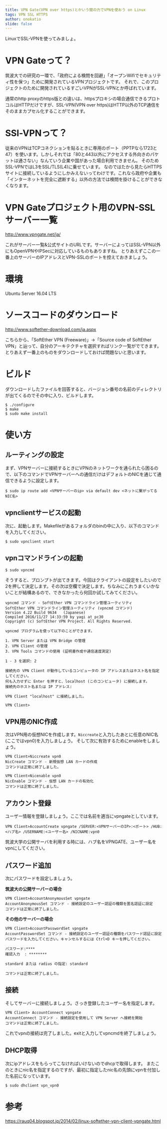 ```yaml
---
title: VPN Gate(VPN over https)とかいう闇の力でVPNを使おう on Linux
tags: VPN SSL HTTPS
author: onokatio
slide: false
---
```

LinuxでSSL-VPNを使ってみましょ。

# VPN Gateって？
筑波大での研究の一環で、「政府による検問を回避」「オープンWifiでセキュリティ性を保つ」ために開発されているVPNプロジェクトです。
それで、このプロジェクトのために開発されているすごいVPNがSSL-VPNとか呼ばれています。

通常のhttp proxyのhttps版との違いは、httpsプロキシの場合通信できるプロトコルはHTTPだけですが、SSL-VPN(VPN over https)はHTTP以外のTCP通信をそのままカプセル化することができます。

# SSl-VPNって？
従来のVPNはTCPコネクションを貼るときに専用のポート（PPTPなら1723と47）を使います。しかしそれでは「80と443以外にアクセスする外向きのパケットは通さない」なんていう企業や国があった場合利用できません。
そのためSSL-VPNではL3をSSL/TLS(L4)に乗せています。
なのではたから見たらHTTPSサイトに接続しているようにしかみえないってわけです。これなら政府や企業も「インターネットを完全に遮断する」以外の方法では検問を掛けることができなくなります。

# VPN Gateプロジェクト用のVPN-SSLサーバー一覧

http://www.vpngate.net/ja/

これがサーバー一覧&公式サイトのURLです。サーバーによってはSSL-VPN以外にもOpenVPNやIPSecに対応しているものもありますね。
とりあえずここの一番上のサーバーのIPアドレスとVPN-SSLのポートを控えておきましょう。

# 環境
Ubuntu Server 16.04 LTS

# ソースコードのダウンロード

http://www.softether-download.com/ja.aspx

こちらから、「SoftEther VPN (Freeware)」→「Source code of SoftEther VPN」と辿って、自分のアーキテクチャを選択すればリンク一覧がでてきます。とりあえず一番上のものをダウンロードしておけば問題ないと思います。

# ビルド
ダウンロードしたファイルを回答すると、バージョン番号の名前のディレクトリが出てくるのでその中に入り、ビルドします。

```bash:shell
$ ./configure
$ make
$ sudo make install
```

# 使い方

## ルーティングの設定

まず、VPNサーバーに接続するときにVPNのネットワークを通られたら困るので、以下のコマンドでVPNサーバーへの通信だけはデフォルトのNICを通じて通信できるように設定します。

```shell-session:shell
$ sudo ip route add <VPNサーバーのip> via default dev <ネットに繋がってるNIC名>
```

## vpnclientサービスの起動
次に、起動します。Makefileがあるフォルダのbinの中に入り、以下のコマンドを入力してください。

```shell-session:shell
$ sudo vpnclient start
```

## vpnコマンドラインの起動

```shell-session:shell
$ sudo vpncmd
```

そうすると、プロンプトが出てきます。今回はクライアントの設定をしたいので2を押して決定します。その次は空欄で決定します。ちなみにこれうまくいかないことが結構あるので、できなかったら何回か試してみてください。

```bash:vpnccmd
vpncmd コマンド - SoftEther VPN コマンドライン管理ユーティリティ
SoftEther VPN コマンドライン管理ユーティリティ (vpncmd コマンド)
Version 4.22 Build 9634   (Japanese)
Compiled 2016/11/27 14:33:59 by yagi at pc30
Copyright (c) SoftEther VPN Project. All Rights Reserved.

vpncmd プログラムを使って以下のことができます。

1. VPN Server または VPN Bridge の管理
2. VPN Client の管理
3. VPN Tools コマンドの使用 (証明書作成や通信速度測定)

1 - 3 を選択: 2

接続先の VPN Client が動作しているコンピュータの IP アドレスまたはホスト名を指定してください。
何も入力せずに Enter を押すと、localhost (このコンピュータ) に接続します。
接続先のホスト名または IP アドレス:

VPN Client "localhost" に接続しました。

VPN Client>
```

## VPN用のNIC作成

次はVPN用の仮想NICを作成します。`Niccreate`と入力したあとに任意のNIC名(ここではvpn0)を入力しましょう。
そして次に有効するためにenableをしましょう。


```bash:vpncmd
VPN Client>Niccreate vpn0
NicCreate コマンド - 新規仮想 LAN カードの作成
コマンドは正常に終了しました。

VPN Client>Nicenable vpn0
NicEnable コマンド - 仮想 LAN カードの有効化
コマンドは正常に終了しました。
```

## アカウント登録

ユーザー情報を登録しましょう。ここでは名前を適当にvpngateとしています。


```shell-session:vpncmd
VPN Client>AccountCreate vpngate /SERVER:<VPNサーバーのIP>:<ポート> /HUB:<ハブ名> /USERNAME:<ユーザー名> /NICNAME:vpn0
```

筑波大学の公開サーバを利用する時には、ハブ名をVPNGATE、ユーザー名をvpnにしてください。

## パスワード追加

次にパスワードを設定しましょう。

__筑波大の公開サーバーの場合__

```bash:vpncmd
VPN Client>AccountAnonymousSet vpngate
AccountAnonymousSet コマンド - 接続設定のユーザー認証の種類を匿名認証に設定
コマンドは正常に終了しました。
```

__その他のサーバーの場合__

```bash:vpncmd
VPN Client>AccountPasswordSet vpngate
AccountPasswordSet コマンド - 接続設定のユーザー認証の種類をパスワード認証に設定
パスワードを入力してください。キャンセルするには Ctrl+D キーを押してください。

パスワード:****
確認入力  : ********

standard または radius の指定: standard

コマンドは正常に終了しました。
```

## 接続

そしてサーバーに接続しましょう。さっき登録したユーザー名を指定します。

```bash:vpncmd
VPN Client> AccountConnect vpngate
AccountConnect コマンド - 接続設定を使用して VPN Server へ接続を開始
コマンドは正常に終了しました。
```

これでvpnの接続は完了しました。exitと入力してvpncmdを終了しましょう。

## DHCP取得

次にipアドレスをもらってこなければいけないのでdhcpで取得します。
またこのときにnic名を指定するのですが、最初に指定したnic名の先頭にvpnを付加した名前になっています。

```shell-session:shell
$ sudo dhclient vpn_vpn0
```

# 参考
https://rauq04.blogspot.jp/2014/02/linux-softether-vpn-client-vpngate.html

